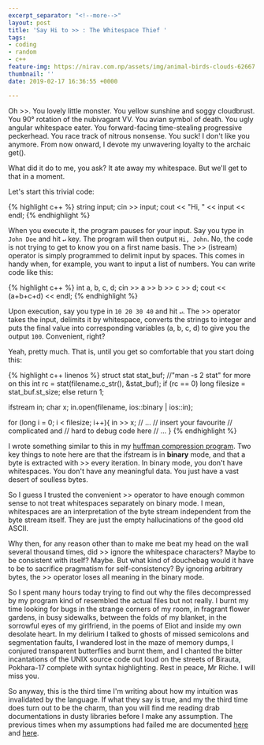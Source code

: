 ```yaml
---
excerpt_separator: "<!--more-->"
layout: post
title: 'Say Hi to >> : The Whitespace Thief '
tags:
- coding
- random
- c++
feature-img: https://nirav.com.np/assets/img/animal-birds-clouds-62667.jpg
thumbnail: ''
date: 2019-02-17 16:36:55 +0000

---
```

Oh >>. You lovely little monster. You yellow sunshine and soggy cloudbrust. You 90° rotation of the nubivagant VV. You avian symbol of death. You ugly angular whitespace eater. You forward-facing time-stealing progressive peckerhead. You race track of nitrous nonsense. You suck! I don't like you anymore. From now onward, I devote my unwavering loyalty to the archaic get().
<!--more-->

What did it do to me, you ask? It ate away my whitespace. But we'll get to that in a moment.

Let's start this trivial code:

{% highlight c++ %}
string input;
cin >> input;
cout << "Hi, " << input << endl;
{% endhighlight %}

When you execute it, the program pauses for your input. Say you type in `John Doe` and hit `↵` key. The program will then output `Hi, John`. No, the code is not trying to get to know you on a first name basis. The >> (istream) operator is simply programmed to delimit input by spaces. This comes in handy when, for example, you want to input a list of numbers. You can write code like this:

{% highlight c++ %}
int a, b, c, d;
cin >> a >> b >> c >> d;
cout << (a+b+c+d) << endl;
{% endhighlight %}

Upon execution, say you type in `10 20 30 40` and hit `↵`. The >> operator takes the input, delimits it by whitespace, converts the strings to integer and puts the final value into corresponding variables (a, b, c, d) to give you the output `100`. Convenient, right?

Yeah, pretty much. That is, until you get so comfortable that you start doing this:

{% highlight c++ linenos %}
struct stat stat_buf; //"man -s 2 stat" for more on this
int rc = stat(filename.c_str(), &stat_buf);
if (rc == 0)
    long filesize = stat_buf.st_size;
else
    return 1;

ifstream in;
char x;
in.open(filename, ios::binary | ios::in);
    
for (long i = 0; i < filesize; i++){
    in >> x;
    // ...
    // insert your favourite
    // complicated and
    // hard to debug code here
    // ...
}
{% endhighlight %}

I wrote something similar to this in my [huffman compression program](https://github.com/niravcodes/huffman_compression). Two key things to note here are that the ifstream is in **binary** mode, and that a byte is extracted with >> every iteration. In binary mode, you don't have whitespaces. You don't have any meaningful data. You just have a vast desert of soulless bytes.

So I guess I trusted the convenient >> operator to have enough common sense to not treat whitespaces separately on binary mode. I mean, whitespaces are an interpretation of the byte stream independent from the byte stream itself. They are just the empty hallucinations of the good old ASCII. 

Why then, for any reason other than to make me beat my head on the wall several thousand times, did >> ignore the whitespace characters? Maybe to be consistent with itself? Maybe. But what kind of douchebag would it have to be to sacrifice pragmatism for self-consistency? By ignoring arbitrary bytes, the >> operator loses all meaning in the binary mode. 

So I spent many hours today trying to find out why the files decompressed by my program kind of resembled the actual files but not really. I burnt my time looking for bugs in the strange corners of my room, in fragrant flower gardens, in busy sidewalks, between the folds of my blanket, in the sorrowful eyes of my girlfriend, in the poems of Eliot and inside my own desolate heart. In my delirium I talked to ghosts of missed semicolons and segmentation faults, I wandered lost in the maze of memory dumps, I conjured transparent butterflies and burnt them, and I chanted the bitter incantations of the UNIX source code out loud on the streets of Birauta, Pokhara-17 complete with syntax highlighting. Rest in peace, Mr Riche. I will miss you.

So anyway, this is the third time I'm writing about how my intuition was invalidated by the language. If what they say is true, and my the third time does turn out to be the charm, than you will find me reading drab documentations in dusty libraries before I make any assumption. The previous times when my assumptions had failed me are documented [here](https://nirav.com.np/2018/04/20/so-yeah-precedence-sucks.html) and [here](https://nirav.com.np/2018/05/02/the-logical-shifts-are-illogical-the-world-is-falling-to-pieces-help.html).
